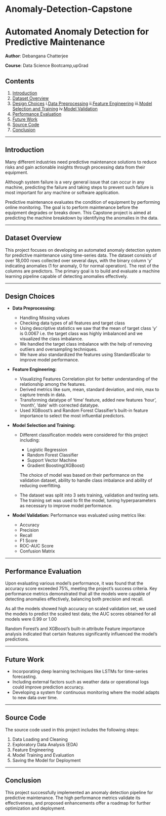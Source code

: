 # Anomaly-Detection-Capstone
# Automated Anomaly Detection for Predictive Maintenance
**Author**: Debangana Chatterjee

**Course**: Data Science Bootcamp,upGrad

## Contents
1. [Introduction](#introduction)
2. [Dataset Overview](#dataset-overview)
3. [Design Choices](#design-choices)
     i.[Data Preprocessing](#data-preprocessing)
     ii.[Feature Engineering](#feature-engineering)
     iii.[Model Selection and Training](#model-selection-and-training)
     iv.[Model Validation](#model-validation)
4. [Performance Evaluation](#performance-evaluation)
5. [Future Work](#future-work)
6. [Source Code](#source-code)
7. [Conclusion](#conclusion)

---

## Introduction
Many different industries need predictive maintenance solutions to reduce risks and gain actionable insights through processing data from their equipment.

Although system failure is a very general issue that can occur in any machine, predicting the failure and taking steps to prevent such failure is most important for any machine or software application.

Predictive maintenance evaluates the condition of equipment by performing online monitoring. The goal is to perform maintenance before the equipment degrades or breaks down.
This Capstone project is aimed at predicting the machine breakdown by identifying the anomalies in the data.

---

## Dataset Overview

This project focuses on developing an automated anomaly detection system for predictive maintenance using time-series data. The dataset consists of over 18,000 rows collected over several days, with the binary column 'y' indicating anomalies (1 for anomaly, 0 for normal operation). The rest of the columns are predictors. The primary goal is to build and evaluate a machine learning pipeline capable of detecting anomalies effectively.

---

## Design Choices
- **Data Preprocessing:**
  -	Handling Missing values
  -	Checking data types of all features and target class 
  - Using descriptive statistics we saw that the mean of target class ‘y’ is 0.0067 i.e. the target class was highly imbalanced and we visualized the class imbalance. 
  -	We handled the target class imbalance with the help of removing outliers and oversampling techniques.
  -	We have also standardized the features using StandardScalar to improve model performance.


- **Feature Engineering:**
  -	Visualizing Features Correlation plot for better understanding of the relationship among the features.
  -	Derived metrics like sum, mean, standard deviation, and min, max to capture trends in data.
  -	Transforming datatype of ‘time’ feature, added new features ‘hour’, ’month’, ’date’ with corrected datatype.
  -	Used XGBoost’s and Random Forest Classifier’s built-in feature importance to select the most influential predictors.


- **Model Selection and Training:**
  -	Different classification models were considered for this project including:
      -	Logistic Regression
      -	Random Forest Classifier
      -	Support Vector Machine
      -	Gradient Boosting(XGBoost)
   	
    The choice of model was based on their performance on the validation dataset, ability to handle class imbalance and ability of reducing overfitting.
   	
  - The dataset was split into 3 sets training, validation and testing sets. The training set was used to fit the model, tuning hyperparameters as necessary to improve model performance.


- **Model Validation:**
Performance was evaluated using metrics like:
  - Accuracy
  - Precision
  - Recall
  - F1 Score
  - ROC-AUC Score
  - Confusion Matrix

---

## Performance Evaluation
Upon evaluating various model’s performance, it was found that the accuracy score exceeded 75%, meeting the project’s success criteria. 
Key performance metrics demonstrated that all the models were capable of detecting anomalies effectively, balancing both precision and recall.
 
As all the models showed high accuracy on scaled validation set, we used the models to predict the scaled test data; the AUC scores obtained for all models were 0.99 or 1.00

Random Forest’s and XGBoost’s built-in attribute Feature importance analysis indicated that certain features significantly influenced the model’s predictions.


---

## Future Work
- Incorporating deep learning techniques like LSTMs for time-series forecasting.
-	Including external factors such as weather data or operational logs could improve prediction accuracy.
-	Developing a system for continuous monitoring where the model adapts to new data over time.

---

## Source Code
The source code used in this project includes the following steps:
1. Data Loading and Cleaning
2. Exploratory Data Analysis (EDA)
3. Feature Engineering
4. Model Training and Evaluation
5. Saving the Model for Deployment

---

## Conclusion
This project successfully implemented an anomaly detection pipeline for predictive maintenance. The high performance metrics validate its effectiveness, and proposed enhancements offer a roadmap for further optimization and deployment.
